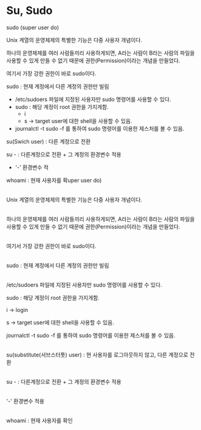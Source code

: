 # Su, Sudo

 sudo \(super user do\)

 Unix 계열의 운영체제의 특별한 기능은 다중 사용자 개념이다.

 하나의 운영체제를 여러 사람들끼리 사용하게되면, A라는 사람이 B라는 사람의 파일을 사용할 수 있게 만들 수 없기 때문에 권한\(Permission\)이라는 개념을 만들었다.

 여기서 가장 강한 권한이 바로 sudo이다. 

sudo : 현재 계정에서 다른 계정의 권한만 빌림

* /etc/sudoers 파일에 지정된 사용자만 sudo 명령어를 사용할 수 있다.
* sudo  : 해당 계정이 root 권한을 가지게함.
  * i 
  * s -&gt; target user에 대한 shell을 사용할 수 있음.
* journalctl -t sudo -f 를 통하여 sudo 명령어를 이용한 제스처를 볼 수 있음.

su\(Swich user\) : 다른 계정으로 전환

su - : 다른계정으로 전환 + 그 계정의 환경변수 적용

* '-' 환경변수 적

whoami : 현재 사용자를 확uper user do\)  
  
‌  
 Unix 계열의 운영체제의 특별한 기능은 다중 사용자 개념이다.  
  
‌  
 하나의 운영체제를 여러 사람들끼리 사용하게되면, A라는 사람이 B라는 사람의 파일을 사용할 수 있게 만들 수 없기 때문에 권한\(Permission\)이라는 개념을 만들었다.  
  
‌  
 여기서 가장 강한 권한이 바로 sudo이다.   
  
‌  
sudo : 현재 계정에서 다른 계정의 권한만 빌림  
  
‌  
/etc/sudoers 파일에 지정된 사용자만 sudo 명령어를 사용할 수 있다.  
  
sudo  : 해당 계정이 root 권한을 가지게함.  
  
i -&gt; login  
  
s -&gt; target user에 대한 shell을 사용할 수 있음.  
  
journalctl -t sudo -f 를 통하여 sudo 명령어를 이용한 제스처를 볼 수 있음.  
  
‌  
su\(substitute\(서브스터툿\)  user\) :  현 사용자를 로그아웃하지 않고, 다른 계정으로 전환  
  
‌  
su - : 다른계정으로 전환 + 그 계정의 환경변수 적용  
  
‌  
'-' 환경변수 적용  
  
‌  
whoami : 현재 사용자를 확인

 

 



